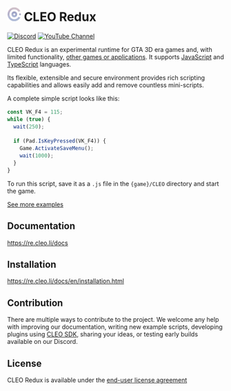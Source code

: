 # <img src="cleo_redux.png" width="32" height="32"> CLEO Redux


[![Discord](https://img.shields.io/discord/911487285990674473?style=for-the-badge)](https://cleo.li/discord)
[![YouTube Channel](https://img.shields.io/badge/YouTube-Channel-FF0000?style=for-the-badge)](https://www.youtube.com/playlist?list=PLNxQuEFtVkeizoLEQiok7qzr1f0mcwfFb)

CLEO Redux is an experimental runtime for GTA 3D era games and, with limited functionality, [other games or applications](https://re.cleo.li/docs/en/embedding.html). It supports [JavaScript](https://re.cleo.li/docs/en/javascript.html) and [TypeScript](https://re.cleo.li/docs/en/typescript.html) languages.

Its flexible, extensible and secure environment provides rich scripting capabilities and allows easily add and remove countless mini-scripts.

A complete simple script looks like this:

```js
const VK_F4 = 115;
while (true) {
  wait(250);

  if (Pad.IsKeyPressed(VK_F4)) {
    Game.ActivateSaveMenu();
    wait(1000);
  }
}
```

To run this script, save it as a `.js` file in the `{game}/CLEO` directory and start the game.

[See more examples](https://github.com/cleolibrary/CLEO-Redux/tree/master/examples)

## Documentation

https://re.cleo.li/docs

## Installation

https://re.cleo.li/docs/en/installation.html

## Contribution

There are multiple ways to contribute to the project. We welcome any help with improving our documentation, writing new example scripts, developing plugins using [CLEO SDK](https://re.cleo.li/docs/en/using-sdk.html), sharing your ideas, or testing early builds available on our Discord.

## License

CLEO Redux is available under the [end-user license agreement](./LICENSE.txt)
